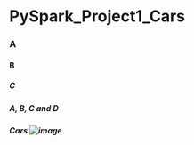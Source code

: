 # PySpark_Project1_Cars
### A
#### B
##### C 
##### *A*, **B**, **C and _D_**
##### *Cars*   ![image](https://github.com/Lunczer93/PySpark_Project1_Cars/assets/65483365/0a088ba6-2243-48cd-9f28-02d2162bc8e4)
